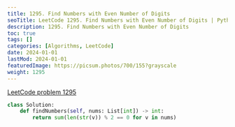 ```yaml
---
title: 1295. Find Numbers with Even Number of Digits
seoTitle: LeetCode 1295. Find Numbers with Even Number of Digits | Python solution and explanation
description: 1295. Find Numbers with Even Number of Digits
toc: true
tags: []
categories: [Algorithms, LeetCode]
date: 2024-01-01
lastMod: 2024-01-01
featuredImage: https://picsum.photos/700/155?grayscale
weight: 1295
---
```


[LeetCode problem 1295](https://leetcode.com/problems/find-numbers-with-even-number-of-digits/)

```python
class Solution:
    def findNumbers(self, nums: List[int]) -> int:
        return sum(len(str(v)) % 2 == 0 for v in nums)

```
